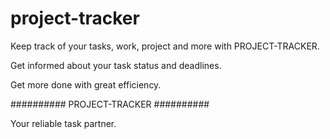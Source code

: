 # project-tracker

Keep track of your tasks, work, project and more with PROJECT-TRACKER.

Get informed about your task status and deadlines.

Get more done with great efficiency.


########## PROJECT-TRACKER ##########

Your reliable task partner.

